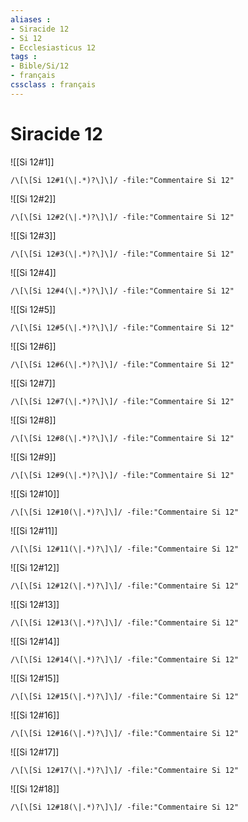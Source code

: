 ```yaml
---
aliases : 
- Siracide 12
- Si 12
- Ecclesiasticus 12
tags : 
- Bible/Si/12
- français
cssclass : français
---
```


# Siracide 12

![[Si 12#1]]

```query
/\[\[Si 12#1(\|.*)?\]\]/ -file:"Commentaire Si 12"
```

![[Si 12#2]]

```query
/\[\[Si 12#2(\|.*)?\]\]/ -file:"Commentaire Si 12"
```

![[Si 12#3]]

```query
/\[\[Si 12#3(\|.*)?\]\]/ -file:"Commentaire Si 12"
```

![[Si 12#4]]

```query
/\[\[Si 12#4(\|.*)?\]\]/ -file:"Commentaire Si 12"
```

![[Si 12#5]]

```query
/\[\[Si 12#5(\|.*)?\]\]/ -file:"Commentaire Si 12"
```

![[Si 12#6]]

```query
/\[\[Si 12#6(\|.*)?\]\]/ -file:"Commentaire Si 12"
```

![[Si 12#7]]

```query
/\[\[Si 12#7(\|.*)?\]\]/ -file:"Commentaire Si 12"
```

![[Si 12#8]]

```query
/\[\[Si 12#8(\|.*)?\]\]/ -file:"Commentaire Si 12"
```

![[Si 12#9]]

```query
/\[\[Si 12#9(\|.*)?\]\]/ -file:"Commentaire Si 12"
```

![[Si 12#10]]

```query
/\[\[Si 12#10(\|.*)?\]\]/ -file:"Commentaire Si 12"
```

![[Si 12#11]]

```query
/\[\[Si 12#11(\|.*)?\]\]/ -file:"Commentaire Si 12"
```

![[Si 12#12]]

```query
/\[\[Si 12#12(\|.*)?\]\]/ -file:"Commentaire Si 12"
```

![[Si 12#13]]

```query
/\[\[Si 12#13(\|.*)?\]\]/ -file:"Commentaire Si 12"
```

![[Si 12#14]]

```query
/\[\[Si 12#14(\|.*)?\]\]/ -file:"Commentaire Si 12"
```

![[Si 12#15]]

```query
/\[\[Si 12#15(\|.*)?\]\]/ -file:"Commentaire Si 12"
```

![[Si 12#16]]

```query
/\[\[Si 12#16(\|.*)?\]\]/ -file:"Commentaire Si 12"
```

![[Si 12#17]]

```query
/\[\[Si 12#17(\|.*)?\]\]/ -file:"Commentaire Si 12"
```

![[Si 12#18]]

```query
/\[\[Si 12#18(\|.*)?\]\]/ -file:"Commentaire Si 12"
```

